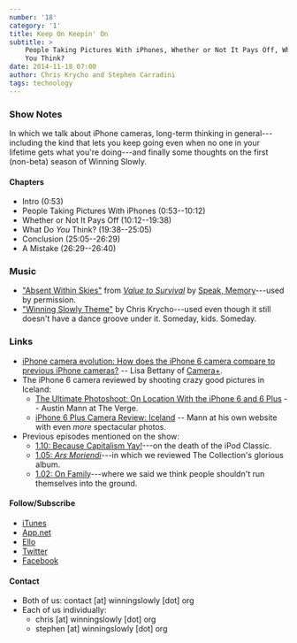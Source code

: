 ```yaml
---
number: '18'
category: '1'
title: Keep On Keepin' On
subtitle: >
    People Taking Pictures With iPhones, Whether or Not It Pays Off, What Do
    You Think?
date: 2014-11-18 07:00
author: Chris Krycho and Stephen Carradini
tags: technology
---
```


### Show Notes

In which we talk about iPhone cameras, long-term thinking in general---including
the kind that lets you keep going even when no one in your lifetime gets what
you're doing---and finally some thoughts on the first (non-beta) season of
Winning Slowly.

#### Chapters

  - Intro (0:53)
  - People Taking Pictures With iPhones (0:53--10:12)
  - Whether or Not It Pays Off (10:12--19:38)
  - What Do *You* Think? (19:38--25:05)
  - Conclusion (25:05--26:29)
  - A Mistake (26:29--26:40)

### Music

  - ["Absent Within Skies"] from [_Value to Survival_] by [Speak, Memory]---used
    by permission.
  - ["Winning Slowly Theme"] by Chris Krycho---used even though it still doesn't
    have a dance groove under it. Someday, kids. Someday.

["Absent Within Skies"]: //speakmemoryok.bandcamp.com/track/absent-within-skies
[_Value to Survival_]: //speakmemoryok.bandcamp.com
[Speak, Memory]: //www.facebook.com/speakmemoryok
["Winning Slowly Theme"]: //soundcloud.com/chriskrycho/winning-slowly

### Links

  - [iPhone camera evolution: How does the iPhone 6 camera compare to previous
    iPhone cameras?][evolution] -- Lisa Bettany of [Camera+].
  - The iPhone 6 camera reviewed by shooting crazy good pictures in Iceland:
      + [The Ultimate Photoshoot: On Location With the iPhone 6 and 6
        Plus][verge] -- Austin Mann at The Verge.
      + [iPhone 6 Plus Camera Review: Iceland][iceland] -- Mann at his own
        website with even *more* spectacular photos.
  - Previous episodes mentioned on the show:
      + [1.10: Because Capitalism Yay!][1.10]---on the death of the iPod
        Classic.
      + [1.05: _Ars Moriendi_][1.05]---in which we reviewed The Collection's
        glorious album.
      + [1.02: On Family][1.02]---where we said we think people shouldn't run
        themselves into the ground.

[evolution]: //snapsnapsnap.photos/how-does-the-iphone-6-camera-compare-to-previous-iphone-cameras/
[Camera+]: //campl.us
[verge]: //www.theverge.com/2014/9/18/6339583/iphone-6-and-6-plus-camera-test-iceland
[iceland]: //austinmann.com/trek/iphone-6-plus-camera-review-iceland

[1.02]: //www.winningslowly.org/1.02/
[1.05]: //www.winningslowly.org/1.05/
[1.10]: //www.winningslowly.org/1.10/

#### Follow/Subscribe

- [iTunes](//itunes.apple.com/us/podcast/winning-slowly/id807603957?mt=2)
- [App.net](//alpha.app.net/winningslowly)
- [Ello](//ello.co/winningslowly)
- [Twitter](//twitter.com/winningslowly)
- [Facebook](//www.facebook.com/winningslowlypodcast)

#### Contact

- Both of us: contact [at] winningslowly [dot] org
- Each of us individually:
    - chris [at] winningslowly [dot] org
    - stephen [at] winningslowly [dot] org
